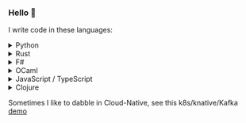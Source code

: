 ### Hello 👋

I write code in these languages:
<details>
  <summary>Python</summary>

  ### Repl.it
  I created these in order to test how some functionality works in Python, namely:
  1. [Function Decorators](https://replit.com/@MarcinJekot/function-decorators#main.py)
  2. [Concurrent Futures](https://replit.com/@MarcinJekot/concurrent-futures#main.py)


  <iframe frameborder="0" width="100%" height="500px" src="https://replit.com/@MarcinJekot/concurrent-futures?embed=true#main.py"></iframe>
</details>

<details>
  <summary>Rust</summary>

  A [Passwordless login using Zero-Knowledge Proofs](https://github.com/naartjie/zkp-auth).


  When I was first learning Rust, I created a [Debugging Macro](https://github.com/naartjie/rust-belt) used to print variable name and value together. Kinda like using `f"{variable=}` in Python.
</details>

<details>
  <summary>F#</summary>

  [GraphQL Wrapper](https://github.com/naartjie/investec.graphql)
  [WebRTC](https://github.com/naartjie/faRTC)
</details>

<details>
  <summary>OCaml</summary>

  - [Oracle POS interface exposed via GraphQL](https://github.com/naartjie/micros-graphql)
  - [Space Invaders (Reason ML)](https://github.com/naartjie/spaceinvad-re)
</details>

<details>
  <summary>JavaScript / TypeScript</summary>


</details>

<details>
  <summary>Clojure</summary>


</details>

Sometimes I like to dabble in Cloud-Native, see this k8s/knative/Kafka [demo](https://github.com/naartjie/knative-kafka-demo)
